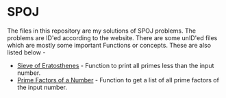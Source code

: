 # SPOJ

The files in this repository are my solutions of SPOJ problems. The problems are ID'ed according to the website. There are some unID'ed files which are mostly some important Functions or concepts. These are also listed below - 

* [Sieve of Eratosthenes](https://github.com/MananKGarg/SPOJ-Problems/blob/master/SieveOfEratosthenes.py) - Function to print all primes less than the input number.
* [Prime Factors of a Number]() - Function to get a list of all prime factors of the input number.

